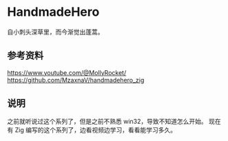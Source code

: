 # HandmadeHero

自小刺头深草里，而今渐觉出蓬蒿。

## 参考资料

https://www.youtube.com/@MollyRocket/
https://github.com/MzaxnaV/handmadehero_zig

## 说明

之前就听说过这个系列了，但是之前不熟悉 win32，导致不知道怎么开始。
现在有 Zig 编写的这个系列了，边看视频边学习，看看能学习多久。
